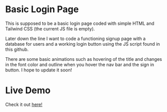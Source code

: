 # Basic Login Page

This is supposed to be a basic login page coded with simple HTML and Tailwind CSS (the current JS file is empty).

Later down the line I want to code a functioning signup page with a database for users and a working login button using the JS script found in this github.

There are some basic animations such as hovering of the title and changes in the font color and outline when you hover the nav bar and the sign in button. I hope to update it soon!

# Live Demo

Check it out [here!](https://ahmedamercode-loginpage.netlify.app/)

